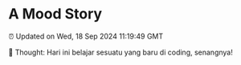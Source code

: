 # A Mood Story

⏰ Updated on Wed, 18 Sep 2024 11:19:49 GMT

💭 Thought: Hari ini belajar sesuatu yang baru di coding, senangnya!

